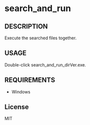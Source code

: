# search_and_run

## DESCRIPTION
Execute the searched files together.

## USAGE
Double-click search_and_run_dirVer.exe.

## REQUIREMENTS
- Windows

## License
MIT
